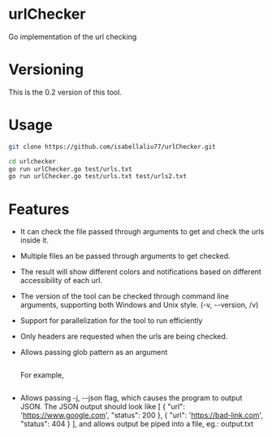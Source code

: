 # urlChecker

Go implementation of the url checking

# Versioning
This is the 0.2 version of this tool. 

# Usage

```bash
git clone https://github.com/isabellaliu77/urlChecker.git

cd urlchecker
go run urlChecker.go test/urls.txt
go run urlChecker.go test/urls.txt test/urls2.txt
```

# Features
- It can check the file passed through arguments to get and check the urls inside it. 

- Multiple files an be passed through arguments to get checked. 

- The result will show different colors and notifications based on different 
accessibility of each url. 

- The version of the tool can be checked through command line arguments, supporting both Windows and Unix style. (-v, --version, /v)

- Support for parallelization for the tool to run efficiently

- Only headers are requested when the urls are being checked. 
- Allows passing glob pattern as an argument
  ```go run urlChecker.go -g [glob-pattern]
  ```
  For example,
  ```go run urlChecker.go -g *.txt
  ```

- Allows passing -j, --json flag, which causes the program to output JSON. The JSON output should look like [ { "url": 'https://www.google.com', "status": 200 }, { "url": 'https://bad-link.com', "status": 404 } ], and allows output be piped into a file, eg.: output.txt

```go run urlChecker.go test/urls2.txt -j
```
```go run urlChecker.go test/urls2.txt --json > output.txt
```